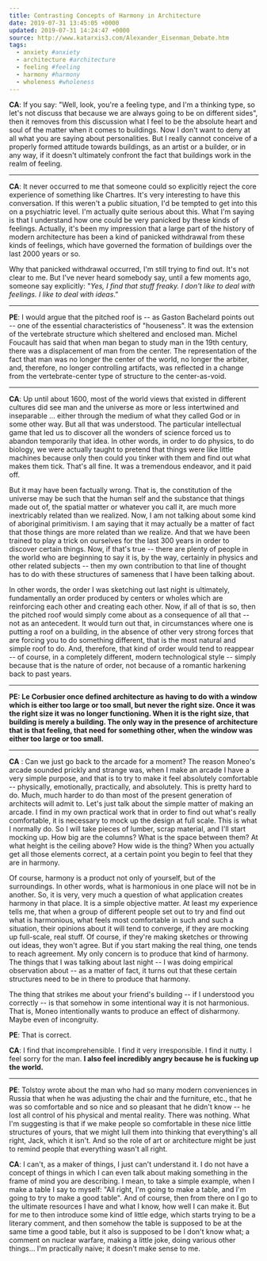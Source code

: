 ```yaml
---
title: Contrasting Concepts of Harmony in Architecture
date: 2019-07-31 13:45:05 +0000
updated: 2019-07-31 14:24:47 +0000
source: http://www.katarxis3.com/Alexander_Eisenman_Debate.htm
tags:
  - anxiety #anxiety
  - architecture #architecture
  - feeling #feeling
  - harmony #harmony
  - wholeness #wholeness
---
```


**CA**: If you say: "Well, look, you're a feeling type, and I'm a thinking type, so let's not discuss that because we are always going to be on different sides", then it removes from this discussion what I feel to be the absolute heart and soul of the matter when it comes to buildings. Now I don't want to deny at all what you are saying about personalities. But I really cannot conceive of a properly formed attitude towards buildings, as an artist or a builder, or in any way, if it doesn't ultimately confront the fact that buildings work in the realm of feeling.

* * *

**CA**: It never occurred to me that someone could so explicitly reject the core experience of something like Chartres. It's very interesting to have this conversation. If this weren't a public situation, I'd be tempted to get into this on a psychiatric level. I'm actually quite serious about this. What I'm saying is that I understand how one could be very panicked by these kinds of feelings. Actually, it's been my impression that a large part of the history of modern architecture has been a kind of panicked withdrawal from these kinds of feelings, which have governed the formation of buildings over the last 2000 years or so.

Why that panicked withdrawal occurred, I'm still trying to find out. It's not clear to me. But I've never heard somebody say, until a few moments ago, someone say explicitly: "*Yes, I find that stuff freaky. I don't like to deal with feelings. I like to deal with ideas*.”

* * *

**PE**: I would argue that the pitched roof is -- as Gaston Bachelard points out -- one of the essential characteristics of "houseness". It was the extension of the vertebrate structure which sheltered and enclosed man. Michel Foucault has said that when man began to study man in the 19th century, there was a displacement of man from the center. The representation of the fact that man was no longer the center of the world, no longer the arbiter, and, therefore, no longer controlling artifacts, was reflected in a change from the vertebrate-center type of structure to the center-as-void.

* * *

**CA**: Up until about 1600, most of the world views that existed in different cultures did see man and the universe as more or less intertwined and inseparable ... either through the medium of what they called God or in some other way. But all that was understood. The particular intellectual game that led us to discover all the wonders of science forced us to abandon temporarily that idea. In other words, in order to do physics, to do biology, we were actually taught to pretend that things were like little machines because only then could you tinker with them and find out what makes them tick. That's all fine. It was a tremendous endeavor, and it paid off.

But it may have been factually wrong. That is, the constitution of the universe may be such that the human self and the substance that things made out of, the spatial matter or whatever you call it, are much more inextricably related than we realized. Now, I am not talking about some kind of aboriginal primitivism. I am saying that it may actually be a matter of fact that those things are more related than we realize. And that we have been trained to play a trick on ourselves for the last 300 years in order to discover certain things. Now, if that's true -- there are plenty of people in the world who are beginning to say it is, by the way, certainly in physics and other related subjects -- then my own contribution to that line of thought has to do with these structures of sameness that I have been talking about.

In other words, the order I was sketching out last night is ultimately, fundamentally an order produced by centers or wholes which are reinforcing each other and creating each other. Now, if all of that is so, then the pitched roof would simply come about as a consequence of all that -- not as an antecedent. It would turn out that, in circumstances where one is putting a roof on a building, in the absence of other very strong forces that are forcing you to do something different, that is the most natural and simple roof to do. And, therefore, that kind of order would tend to reappear -- of course, in a completely different, modern technological style -- simply because that is the nature of order, not because of a romantic harkening back to past years.

* * *

__PE: Le Corbusier once defined architecture as having to do with a window which is either too large or too small, but never the right size. Once it was the right size it was no longer functioning. When it is the right size, that building is merely a building. The only way in the presence of architecture that is that feeling, that need for something other, when the window was either too large or too small.__

* * *

__CA__ : Can we just go back to the arcade for a moment? The reason Moneo's arcade sounded prickly and strange was, when I make an arcade I have a very simple purpose, and that is to try to make it feel absolutely comfortable -- physically, emotionally, practically, and absolutely. This is pretty hard to do. Much, much harder to do than most of the present generation of architects will admit to. Let's just talk about the simple matter of making an arcade. I find in my own practical work that in order to find out what's really comfortable, it is necessary to mock up the design at full scale. This is what I normally do. So I will take pieces of lumber, scrap material, and I'll start mocking up. How big are the columns? What is the space between them? At what height is the ceiling above? How wide is the thing? When you actually get all those elements correct, at a certain point you begin to feel that they are in harmony.

Of course, harmony is a product not only of yourself, but of the surroundings. In other words, what is harmonious in one place will not be in another. So, it is very, very much a question of what application creates harmony in that place. It is a simple objective matter. At least my experience tells me, that when a group of different people set out to try and find out what is harmonious, what feels most comfortable in such and such a situation, their opinions about it will tend to converge, if they are mocking up full-scale, real stuff. Of course, if they're making sketches or throwing out ideas, they won't agree. But if you start making the real thing, one tends to reach agreement. My only concern is to produce that kind of harmony. The things that I was talking about last night -- I was doing empirical observation about -- as a matter of fact, it turns out that these certain structures need to be in there to produce that harmony.

The thing that strikes me about your friend's building -- if I understood you correctly -- is that somehow in some intentional way it is not harmonious. That is, Moneo intentionally wants to produce an effect of disharmony. Maybe even of incongruity.

__PE__: That is correct.

__CA__: I find that incomprehensible. I find it very irresponsible. I find it nutty. I feel sorry for the man. __I also feel incredibly angry because he is fucking up the world.__

* * *

**PE**: Tolstoy wrote about the man who had so many modern conveniences in Russia that when he was adjusting the chair and the furniture, etc., that he was so comfortable and so nice and so pleasant that he didn't know -- he lost all control of his physical and mental reality. There was nothing. What I'm suggesting is that if we make people so comfortable in these nice little structures of yours, that we might lull them into thinking that everything's all right, Jack, which it isn't. And so the role of art or architecture might be just to remind people that everything wasn't all right.

**CA**: I can't, as a maker of things, I just can't understand it. I do not have a concept of things in which I can even talk about making something in the frame of mind you are describing. I mean, to take a simple example, when I make a table I say to myself: "All right, I'm going to make a table, and I'm going to try to make a good table". And of course, then from there on I go to the ultimate resources I have and what I know, how well I can make it. But for me to then introduce some kind of little edge, which starts trying to be a literary comment, and then somehow the table is supposed to be at the same time a good table, but it also is supposed to be I don't know what; a comment on nuclear warfare, making a little joke, doing various other things... I'm practically naive; it doesn't make sense to me.